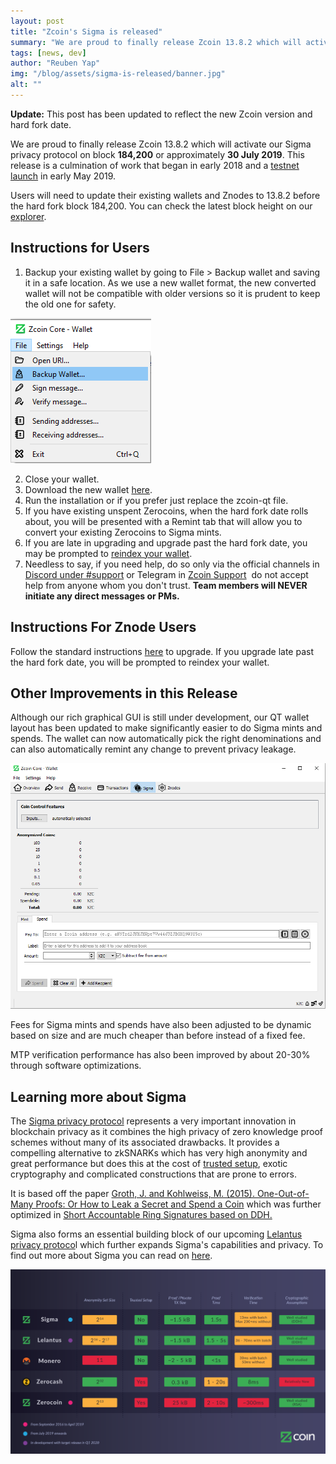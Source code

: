 ```yaml
---
layout: post
title: "Zcoin's Sigma is released"
summary: "We are proud to finally release Zcoin 13.8.2 which will activate our Sigma privacy protocol"
tags: [news, dev]
author: "Reuben Yap"
img: "/blog/assets/sigma-is-released/banner.jpg"
alt: ""
---
```


**Update:** This post has been updated to reflect the new Zcoin version and hard fork date. 

We are proud to finally release Zcoin 13.8.2 which will activate our Sigma privacy protocol on block **184,200** or approximately **30 July 2019**. This release is a culmination of work that began in early 2018 and a [testnet launch](https://zcoin.io/sigma-testnet-available-for-public-testing/) in early May 2019. 

Users will need to update their existing wallets and Znodes to 13.8.2 before the hard fork block 184,200\. You can check the latest block height on our [explorer](https://explorer.zcoin.io/).

## Instructions for Users

1.  Backup your existing wallet by going to File > Backup wallet and saving it in a safe location. As we use a new wallet format, the new converted wallet will not be compatible with older versions so it is prudent to keep the old one for safety. 

![](/blog/assets/sigma-is-released/backup.png)

2.  Close your wallet.
3.  Download the new wallet [here](https://zcoin.io/get-zcoin/).
4.  Run the installation or if you prefer just replace the zcoin-qt file.
5.  If you have existing unspent Zerocoins, when the hard fork date rolls about, you will be presented with a Remint tab that will allow you to convert your existing Zerocoins to Sigma mints.
6.  If you are late in upgrading and upgrade past the hard fork date, you may be prompted to [reindex your wallet](https://zcoin.io/reindex-zcoin-wallet/).
7.  Needless to say, if you need help, do so only via the official channels in [Discord under #support](https://discord.gg/7Jb4QzK) or Telegram in [Zcoin Support](https://t.me/zcoinsupport)  do not accept help from anyone whom you don't trust. **Team members will NEVER initiate any direct messages or PMs.**

## Instructions For Znode Users

Follow the standard instructions [here](https://zcoin.io/znode-upgrade-guide/) to upgrade. If you upgrade late past the hard fork date, you will be prompted to reindex your wallet.

## Other Improvements in this Release

Although our rich graphical GUI is still under development, our QT wallet layout has been updated to make significantly easier to do Sigma mints and spends. The wallet can now automatically pick the right denominations and can also automatically remint any change to prevent privacy leakage. 

![](/blog/assets/sigma-is-released/sigmaqt.png)

Fees for Sigma mints and spends have also been adjusted to be dynamic based on size and are much cheaper than before instead of a fixed fee. 

MTP verification performance has also been improved by about 20-30% through software optimizations.

## Learning more about Sigma

The [Sigma privacy protocol](https://zcoin.io/what-is-sigma-and-why-is-it-replacing-zerocoin-in-zcoin/) represents a very important innovation in blockchain privacy as it combines the high privacy of zero knowledge proof schemes without many of its associated drawbacks. It provides a compelling alternative to zkSNARKs which has very high anonymity and great performance but does this at the cost of [trusted setup](https://zcoin.io/ufaqs/what-is-trusted-setup/), exotic cryptography and complicated constructions that are prone to errors. 

It is based off the paper [Groth, J. and Kohlweiss, M. (2015). One-Out-of-Many Proofs: Or How to Leak a Secret and Spend a Coin](https://www.iacr.org/archive/eurocrypt2015/90560252/90560252.pdf) which was further optimized in [Short Accountable Ring Signatures based on DDH.](https://eprint.iacr.org/2015/643) 

Sigma also forms an essential building block of our upcoming [Lelantus privacy protoco](https://zcoin.io/lelantus-zcoin/)l which further expands Sigma's capabilities and privacy. To find out more about Sigma you can read on [here](https://zcoin.io/what-is-sigma-and-why-is-it-replacing-zerocoin-in-zcoin/).   

![](/blog/assets/sigma-is-released/zcoin_table_coloured5-01.png)